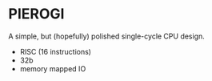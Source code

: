 # PIEROGI
A simple, but (hopefully) polished single-cycle CPU design. 
- RISC (16 instructions)
- 32b
- memory mapped IO
